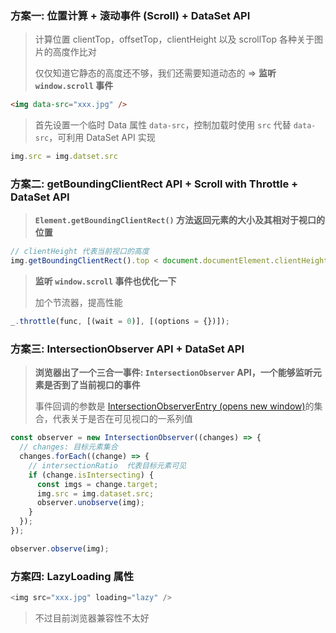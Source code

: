 ### 方案一: 位置计算 + 滚动事件 (Scroll) + DataSet API

> 计算位置 clientTop，offsetTop，clientHeight 以及 scrollTop 各种关于图片的高度作比对
>
> 仅仅知道它静态的高度还不够，我们还需要知道动态的 => **监听 `window.scroll` 事件**

```html
<img data-src="xxx.jpg" />
```

> 首先设置一个临时 Data 属性 `data-src`，控制加载时使用 `src` 代替 `data-src`，可利用 DataSet API 实现

```js
img.src = img.datset.src
```

### 方案二: getBoundingClientRect API + Scroll with Throttle + DataSet API

> **`Element.getBoundingClientRect()` 方法返回元素的大小及其相对于视口的位置**

```js
// clientHeight 代表当前视口的高度
img.getBoundingClientRect().top < document.documentElement.clientHeight;
```

> **监听 `window.scroll` 事件也优化一下**
>
> 加个节流器，提高性能

```js
_.throttle(func, [(wait = 0)], [(options = {})]);
```

### 方案三: IntersectionObserver API + DataSet API

> **浏览器出了一个三合一事件: `IntersectionObserver` API，一个能够监听元素是否到了当前视口的事件**
>
> 事件回调的参数是 [IntersectionObserverEntry (opens new window)](https://developer.mozilla.org/en-US/docs/Web/API/IntersectionObserverEntry)的集合，代表关于是否在可见视口的一系列值

```js
const observer = new IntersectionObserver((changes) => {
  // changes: 目标元素集合
  changes.forEach((change) => {
    // intersectionRatio  代表目标元素可见
    if (change.isIntersecting) {
      const imgs = change.target;
      img.src = img.dataset.src;
      observer.unobserve(img);
    }
  });
});

observer.observe(img);
```

### 方案四: LazyLoading 属性

```js
<img src="xxx.jpg" loading="lazy" />
```

> 不过目前浏览器兼容性不太好





